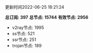 更新时间2022-06-25 18:21:24

**总订阅: 397**
**总节点: 15744**
**有效节点: 2956**
- v2ray节点: 1995
- ss节点: 521
- ssr节点: 251
- trojan节点: 189

